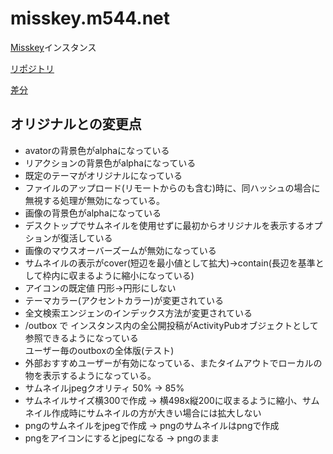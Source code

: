 # misskey.m544.net

[Misskey](https://github.com/syuilo/misskey)インスタンス

[リポジトリ](https://github.com/mei23/misskey/tree/mei-m544)

[差分](https://github.com/mei23/misskey/compare/master...mei-m544)

## オリジナルとの変更点

- avatorの背景色がalphaになっている
- リアクションの背景色がalphaになっている
- 既定のテーマがオリジナルになっている
- ファイルのアップロード(リモートからのも含む)時に、同ハッシュの場合に無視する処理が無効になっている。
- 画像の背景色がalphaになっている
- デスクトップでサムネイルを使用せずに最初からオリジナルを表示するオプションが復活している
- 画像のマウスオーバーズームが無効になっている
- サムネイルの表示がcover(短辺を最小値として拡大)→contain(長辺を基準として枠内に収まるように縮小になっている)
- アイコンの既定値 円形→円形にしない
- テーマカラー(アクセントカラー)が変更されている
- 全文検索エンジェンのインデックス方法が変更されている
- /outbox で インスタンス内の全公開投稿がActivityPubオブジェクトとして参照できるようになっている  
  ユーザー毎のoutboxの全体版(テスト)
- 外部おすすめユーザーが有効になっている、またタイムアウトでローカルの物を表示するようになっている。
- サムネイルjpegクオリティ 50% → 85%
- サムネイルサイズ横300で作成 → 横498x縦200に収まるように縮小、サムネイル作成時にサムネイルの方が大きい場合には拡大しない
- pngのサムネイルをjpegで作成 →  pngのサムネイルはpngで作成
- pngをアイコンにするとjpegになる → pngのまま
